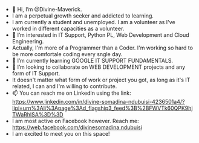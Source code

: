 - 👋 Hi, I’m @Divine-Maverick.
- I am a perpetual growth seeker and addicted to learning.
- I am currently a student and unemployed. I am a volunteer as I've worked in different capacities as a volunteer.
- 👀 I’m interested in IT Support, Python PL, Web Development and Cloud Engineering.
- Actually, I'm more of a Programmer than a Coder. I'm working so hard to be more comfortale coding every sngle day.
- 🌱 I’m currently learning GOOGLE IT SUPPORT FUNDAMENTALS.
- 💞️ I’m looking to collaborate on WEB DEVELOPMENT projects and any form of IT Support.
- It doesn't matter what form of work or project you got, as long as it's IT related, I can and I'm willing to contribute.
- 📫 You can reach me on LinkedIn using the link: https://www.linkedin.com/in/divine-somadina-ndubuisi-4236501a4/?lipi=urn%3Ali%3Apage%3Ad_flagship3_feed%3B%2BFWVTk60QPK9hjTWaRhISA%3D%3D
- I am most active on Facebook however. Reach me: https://web.facebook.com/divinesomadina.ndubuisi
- I am excited to meet you on this space!
<!---
Divine-Maverick/Divine-Maverick is a ✨ special ✨ repository because its `README.md` (this file) appears on your GitHub profile.
You can click the Preview link to take a look at your changes.
--->

